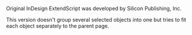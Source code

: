 
Original InDesign ExtendScript was developed by Silicon Publishing, Inc.

This version doesn't group several selected objects into one but tries to fit each object separately to the parent page. 
